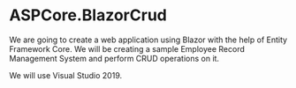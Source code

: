# ASPCore.BlazorCrud

We are going to create a web application using Blazor with the help of Entity Framework Core. We will be creating a sample Employee Record Management System and perform CRUD operations on it.

We will use Visual Studio 2019.
